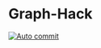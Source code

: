 # Graph-Hack

[![Auto commit](https://github.com/Ayushverma135/auto-commit/workflows/Auto%20commit/badge.svg)](https://github.com/Ayushverma135/auto-commit/actions?query=workflow%3A%22Auto+commit%22)
